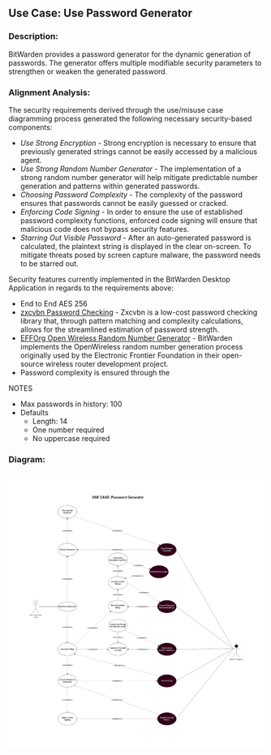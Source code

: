 ## Use Case: Use Password Generator

### Description:
BitWarden provides a password generator for the dynamic generation of passwords. The generator offers multiple modifiable security parameters to strengthen or weaken the generated password.

### Alignment Analysis:

The security requirements derived through the use/misuse case diagramming process generated the following necessary security-based components:
* *Use Strong Encryption* - Strong encryption is necessary to ensure that previously generated strings cannot be easily accessed by a malicious agent.
* *Use Strong Random Number Generator* - The implementation of a strong random number generator will help mitigate predictable number generation and patterns within generated passwords.
* *Choosing Password Complexity* - The complexity of the password ensures that passwords cannot be easily guessed or cracked.
* *Enforcing Code Signing* - In order to ensure the use of established password complexity functions, enforced code signing will ensure that malicious code does not bypass security features.
* *Starring Out Visible Password* - After an auto-generated password is calculated, the plaintext string is displayed in the clear on-screen. To mitigate threats posed by screen capture malware, the password needs to be starred out.

Security features currently implemented in the BitWarden Desktop Application in regards to the requirements above:
* End to End AES 256
* [zxcvbn Password Checking](https://github.com/dropbox/zxcvbn) - Zxcvbn is a low-cost password checking library that, through pattern matching and complexity calculations, allows for the streamlined estimation of password strength.
* [EFFOrg Open Wireless Random Number Generator](https://github.com/EFForg/OpenWireless/blob/master/app/js/diceware.js) - BitWarden implements the OpenWireless random number generation process originally used by the Electronic Frontier Foundation in their open-source wireless router development project.
* Password complexity is ensured through the 

NOTES
* Max passwords in history: 100
* Defaults 
  * Length: 14
  * One number required
  * No uppercase required

### Diagram:
![](https://raw.githubusercontent.com/DoctorEww/software-assurance/main/usecase/password_generator/Password_V4.jpg)

